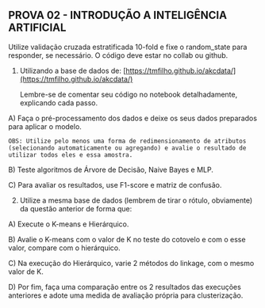 ## PROVA 02 - INTRODUÇÃO A INTELIGÊNCIA ARTIFICIAL

Utilize validação cruzada estratificada 10-fold e fixe o random_state para responder, se necessário. O código deve estar no collab ou github.

1. Utilizando a base de dados de: [https://tmfilho.github.io/akcdata/](https://tmfilho.github.io/akcdata/)

   Lembre-se de comentar seu código no notebook detalhadamente, explicando cada passo.

A) Faça o pré-processamento dos dados e deixe os seus dados preparados para aplicar o modelo.

    OBS: Utilize pelo menos uma forma de redimensionamento de atributos (selecionando automaticamente ou agregando) e avalie o resultado de utilizar todos eles e essa amostra.

B) Teste algoritmos de Árvore de Decisão, Naive Bayes e MLP.

C) Para avaliar os resultados, use F1-score e matriz de confusão.

2. Utilize a mesma base de dados (lembrem de tirar o rótulo, obviamente) da questão anterior de forma que:

A) Execute o K-means e Hierárquico.

B) Avalie o K-means com o valor de K no teste do cotovelo e com o esse valor, compare com o hierárquico.

C) Na execução do Hierárquico, varie 2 métodos do linkage, com o mesmo valor de K.

D) Por fim, faça uma comparação entre os 2 resultados das execuções anteriores e adote uma medida de avaliação própria para clusterização.

